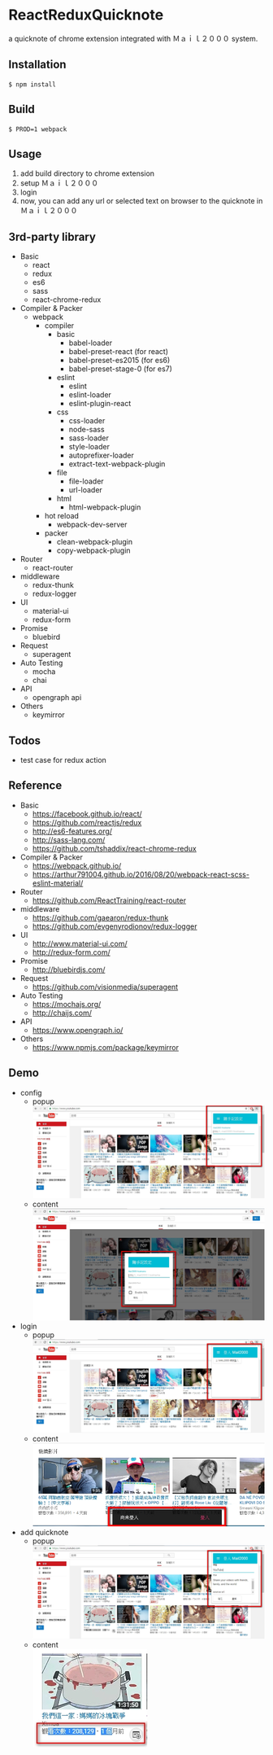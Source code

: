 # ReactReduxQuicknote

a quicknote of chrome extension integrated with Ｍａｉｌ２０００ system.

## Installation
```shell
$ npm install
```

## Build
```shell
$ PROD=1 webpack
```

## Usage
1. add build directory to chrome extension
2. setup Ｍａｉｌ２０００
3. login
4. now, you can add any url or selected text on browser to the quicknote in Ｍａｉｌ２０００

## 3rd-party library
* Basic
  * react
  * redux
  * es6
  * sass
  * react-chrome-redux
* Compiler & Packer
  * webpack
    * compiler
      * basic
        * babel-loader
        * babel-preset-react (for react)
        * babel-preset-es2015 (for es6)
        * babel-preset-stage-0 (for es7)
      * eslint
        * eslint
        * eslint-loader
        * eslint-plugin-react
      * css
        * css-loader
        * node-sass
        * sass-loader
        * style-loader
        * autoprefixer-loader
        * extract-text-webpack-plugin
      * file
        * file-loader
        * url-loader
      * html
        * html-webpack-plugin
    * hot reload
      * webpack-dev-server
    * packer
      * clean-webpack-plugin
      * copy-webpack-plugin
* Router
  * react-router
* middleware
  * redux-thunk
  * redux-logger
* UI
  * material-ui
  * redux-form
* Promise
  * bluebird
* Request
  * superagent
* Auto Testing
  * mocha
  * chai
* API
  * opengraph api
* Others
  * keymirror

## Todos
* test case for redux action

## Reference
* Basic
  * https://facebook.github.io/react/
  * https://github.com/reactjs/redux
  * http://es6-features.org/
  * http://sass-lang.com/
  * https://github.com/tshaddix/react-chrome-redux
* Compiler & Packer
  * https://webpack.github.io/
  * https://arthur791004.github.io/2016/08/20/webpack-react-scss-eslint-material/
* Router
  * https://github.com/ReactTraining/react-router
* middleware
  * https://github.com/gaearon/redux-thunk
  * https://github.com/evgenyrodionov/redux-logger
* UI
  * http://www.material-ui.com/
  * http://redux-form.com/
* Promise
  * http://bluebirdjs.com/
* Request
  * https://github.com/visionmedia/superagent
* Auto Testing
  * https://mochajs.org/
  * http://chaijs.com/
* API
  * https://www.opengraph.io/
* Others
  * https://www.npmjs.com/package/keymirror

## Demo
* config
  * popup
    ![config popup](https://github.com/arthur791004/ReactReduxQuicknote/blob/master/demo/config_popup.jpg)
  * content
    ![config_content](https://github.com/arthur791004/ReactReduxQuicknote/blob/master/demo/config_content.jpg)
* login
  * popup
    ![login popup](https://github.com/arthur791004/ReactReduxQuicknote/blob/master/demo/login_popup.jpg)
  * content                                   
    ![login content](https://github.com/arthur791004/ReactReduxQuicknote/blob/master/demo/login_content.jpg)
* add quicknote
  * popup
    ![add popup](https://github.com/arthur791004/ReactReduxQuicknote/blob/master/demo/add_popup.jpg)
  * content                               
    ![add content](https://github.com/arthur791004/ReactReduxQuicknote/blob/master/demo/add_content.jpg)
